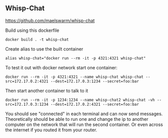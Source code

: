 Whisp-Chat
---
https://github.com/maelswarm/whisp-chat

Build using this dockerfile

`docker build . -t whisp-chat`

Create alias to use the built container

`alias whisp-chat="docker run --rm -it -p 4321:4321 whisp-chat"`

To test it out with docker network start one container:

`docker run --rm -it -p 4321:4321 --name whisp-chat whisp-chat --src=172.17.0.2:4321 --dest=172.17.0.3:1234 --secret=foo:bar`

Then start another container to talk to it

`docker run --rm -it -p 1234:1234 --name whisp-chat2 whisp-chat -vh --src=172.17.0.3:1234 --dest=172.17.0.2:4321 --secret=foo:bar`

You should see "connected" in each terminal and can now send messages.  Theoretically should be able to run one and change the ip to
another computer on the network that will run the second container.  Or even across the internet if you routed it from your router.
